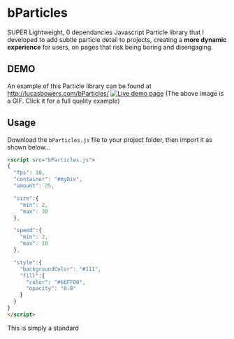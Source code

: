 # bParticles
SUPER Lightweight, 0 dependancies Javascript Particle library that I developed to add subtle particle detail to projects, creating a **more dynamic experience** for users, on pages that risk being boring and disengaging.

## DEMO
An example of this Particle library can be found at http://lucasbowers.com/bParticles/
<a href="http://lucasbowers.com/bParticles/" target="_blank"><img src="https://i.gyazo.com/96541b127651ca62ed5560443aba58db.gif" alt="Live demo page" /></a>
(The above image is a GIF. Click it for a full quality example)

## Usage
Download the `bParticles.js` file to your project folder, then import it as shown below...
```html
<script src="bParticles.js">
{
  "fps": 30,
  "container": "#myDiv",
  "amount": 25,

  "size":{
    "min": 2,
    "max": 30
  },

  "speed":{
    "min": 2,
    "max": 10
  },

  "style":{
    "backgroundColor": "#111",
    "fill":{
      "color": "#66FF00",
      "opacity": "0.8"
    }
  }
}
</script>
```
This is simply a standard <script> import, with the particle configuration (explained below) within it.

### Options
Within the <script> tags body, the particles can be configured.  The configuration options have been outlined below, and an example can be seen above.

Key | Type | Notes
----|------|------
`fps`|integer|30fps is perfectly acceptable in terms of smoothness and CPU stress.
`container`|DOM element selector (String)|Specify which element the particles should be contained within.
`amount`|integer|The amount of particles that should be alive at any single time
`size.min`|integer|Minimum size of the particles (make same as size.max for standard sized particles).
`size.max`|integer|Maximum size of the particles (make same as size.min for standard sized particles).
`speed.min`|integer|Minimum speed of the particles (make same as speed.max to make all particles move at the same speed).
`speed.max`|integer|Maximum speed of the particles (make same as speed.min to make all particles move at the same speed).
`style.backgroundColor`|string|CSS Color String to specify background color of particle container (blank for transparent background).
`style.fill.color`|string|CSS Color String to specify color of the particles.
`style.fill.opacity`|number|Decimal value between 0 (invisible), 1 (solid) to specify the opacity of the particles.
